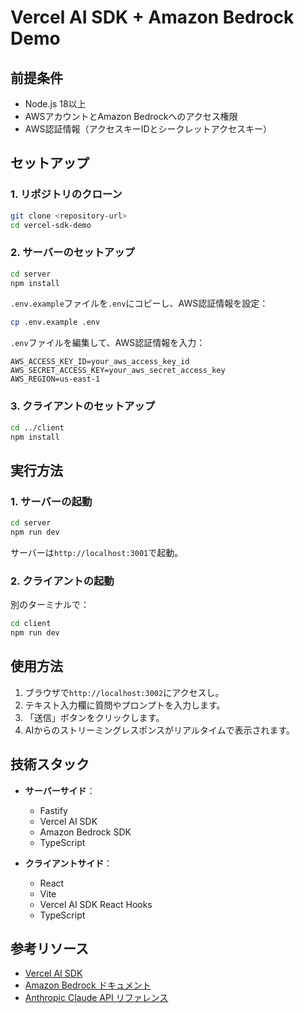 # Vercel AI SDK + Amazon Bedrock Demo

## 前提条件

- Node.js 18以上
- AWSアカウントとAmazon Bedrockへのアクセス権限
- AWS認証情報（アクセスキーIDとシークレットアクセスキー）

## セットアップ

### 1. リポジトリのクローン

```bash
git clone <repository-url>
cd vercel-sdk-demo
```

### 2. サーバーのセットアップ

```bash
cd server
npm install
```

`.env.example`ファイルを`.env`にコピーし、AWS認証情報を設定：

```bash
cp .env.example .env
```

`.env`ファイルを編集して、AWS認証情報を入力：

```
AWS_ACCESS_KEY_ID=your_aws_access_key_id
AWS_SECRET_ACCESS_KEY=your_aws_secret_access_key
AWS_REGION=us-east-1
```

### 3. クライアントのセットアップ

```bash
cd ../client
npm install
```

## 実行方法

### 1. サーバーの起動

```bash
cd server
npm run dev
```

サーバーは`http://localhost:3001`で起動。

### 2. クライアントの起動

別のターミナルで：

```bash
cd client
npm run dev
```


## 使用方法

1. ブラウザで`http://localhost:3002`にアクセスし。
2. テキスト入力欄に質問やプロンプトを入力します。
3. 「送信」ボタンをクリックします。
4. AIからのストリーミングレスポンスがリアルタイムで表示されます。

## 技術スタック

- **サーバーサイド**：
  - Fastify
  - Vercel AI SDK
  - Amazon Bedrock SDK
  - TypeScript

- **クライアントサイド**：
  - React
  - Vite
  - Vercel AI SDK React Hooks
  - TypeScript

## 参考リソース

- [Vercel AI SDK](https://sdk.vercel.ai/)
- [Amazon Bedrock ドキュメント](https://docs.aws.amazon.com/bedrock/)
- [Anthropic Claude API リファレンス](https://docs.anthropic.com/claude/reference/)

